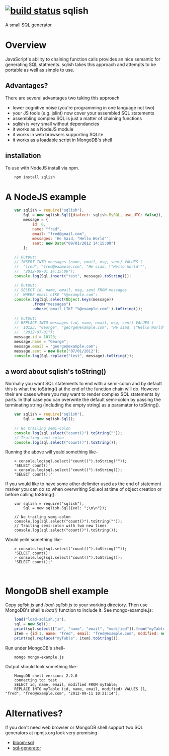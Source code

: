[![build status](https://secure.travis-ci.org/rsdoiel/sqlish.png)](http://travis-ci.org/rsdoiel/sqlish)
sqlish
======

A small SQL generator

# Overview

JavaScript's ability to chaining function calls provides an nice semantic
for generating SQL statments. sqlish takes this approach and attempts
to be portable as well as simple to use.


## Advantages?

There are several advantages two taking this approach

* lower cognitive noise (you're programming in one language not two)
* your JS tools (e.g. jslint) now cover your assembled SQL statements
* assembling complex SQL is just a matter of chaining functions
* sqlish is very small without dependancies 
* it works as a NodeJS module
* it works in web browsers supporting SQLite
* it works as a loadable script in MongoDB's shell


## installation

To use with NodeJS install via npm.

```
	npm install sqlish
```

# A NodeJS example

```JavaScript
	var sqlish = require("sqlish"),
		Sql = new sqlish.Sql({dialect: sqlish.MySQL, use_UTC: false}),
		message = {
			id: 0,
			name: "fred",
			email: "fred@gmail.com",
			messages: 'He Said, "Hello World"',
			sent: new Date("09/01/2012 14:15:00")
		};
	
	// Output:
	// INSERT INTO messages (name, email, msg, sent) VALUES (
	//	"fred", "fred@example.com", "He siad, \"Hello World\"", 
	//	"2012-09-01 14:15:00");
	console.log(Sql.insert("test", message).toString());
	
	// Output:
	// SELECT id, name, email, msg, sent FROM messages 
	//	WHERE email LIKE "%@example.com";
	console.log(Sql.select(Object.keys(message))
			.from("messages")
			.where('email LIKE "%@example.com"').toString());
	
	// Output:
	// REPLACE INTO messages (id, name, email, msg, sent) VALUES (
	//	10123, "George", "george@example.com", "He siad, \"Hello World\"", 
	//	"2012-07-01");
	message.id = 10123;
	message.name = "George";
	message.email = "george@example.com";
	message.sent = new Date("07/01/2012");
	console.log(Sql.replace("test", message).toString());
```

## a word about sqlish's toString()

Normally you want SQL statements to end with a semi-colon and by default this
is what the toString() at the end of the function chain will do.  However their
are cases where you may want to render complex SQL statements by parts.  In
that case you can overwrite the default semi-colon by passing the terminating
string (including the empty string) as a paramater to toString().

```JavaScript
	var sqlish = require("sqlish"),
		Sql = new sqlish.Sql();
    
    // No trailing semi-colon
    console.log(sql.select("count()").toString(""));
    // Trailing semi-colon
    console.log(sql.select("count()").toString());
```
Running the above will yeald something like-

```shell
    > console.log(sql.select("count()").toString(""));
    'SELECT count()'
    > console.log(sql.select("count()").toString());
    'SELECT count();'
```

If you would like to have some other delimiter used as the end of statement marker you
can do so when overwriting Sql.eol at time of object creation or before calling toString().

```
	var sqlish = require("sqlish"),
		Sql = new sqlish.Sql({eol: ";\n\n"});
    
    // No trailing semi-colon
    console.log(sql.select("count()").toString(""));
    // Trailing semi-colon with two new lines
    console.log(sql.select("count()").toString());
```

Would yeild something like-

```shell
    > console.log(sql.select("count()").toString(""));
    'SELECT count()'
    > console.log(sql.select("count()").toString());
    'SELECT count();'
    
    
```

# MongoDB shell example

Copy _sqlish.js_ and _load-sqlish.js_ to your working directory. Then use
MongoDB's shell's _load()_ function to include it. See mongo-example.js:

```javascript
    load("load-sqlish.js");
    sql = new Sql();
    print(sql.select(["id", "name", "email", "modified"]).from("myTable").toString());
    item = {id:1, name: "fred", email: "fred@example.com", modified: new Date()};
    print(sql.replace("myTable", item).toString());
```

Run under MongoDB's shell-

```shell
	mongo mongo-example.js
```

Output should look something like-

```shell
	MongoDB shell version: 2.2.0
	connecting to: test
	SELECT id, name, email, modified FROM myTable;
	REPLACE INTO myTable (id, name, email, modified) VALUES (1, "fred", "fred@example.com", "2012-09-11 10:21:14");
```

# Alternatives?

If you don't need web browser or MongoDB shell support two SQL generators at npmjs.org 
look very promising-

* [bloom-sql](https://npmjs.org/package/bloom-sql)
* [sql-generator](https://npmjs.org/package/sql-generator)

